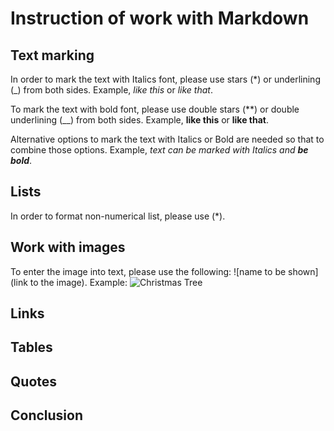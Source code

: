 # Instruction of work with Markdown

## Text marking

In order to mark the text with Italics font, please use stars (*) or underlining (_) from both sides. Example, *like this* or _like that_.

To mark the text with bold font, please use double stars (**) or double underlining (__) from both sides. Example, **like this** or __like that__.

Alternative options to mark the text with Italics or Bold are needed so that to combine those options. Example, _text can be marked with Italics and **be bold**_.

## Lists

In order to format non-numerical list, please use (*). 

## Work with images

To enter the image into text, please use the following:
![name to be shown](link to the image). Example:
![Christmas Tree](Christmas_tree.jpg)

## Links

## Tables

## Quotes

## Conclusion